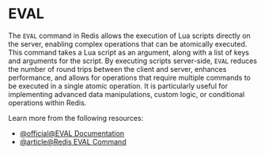 # EVAL

The `EVAL` command in Redis allows the execution of Lua scripts directly on the server, enabling complex operations that can be atomically executed. This command takes a Lua script as an argument, along with a list of keys and arguments for the script. By executing scripts server-side, `EVAL` reduces the number of round trips between the client and server, enhances performance, and allows for operations that require multiple commands to be executed in a single atomic operation. It is particularly useful for implementing advanced data manipulations, custom logic, or conditional operations within Redis.

Learn more from the following resources:

- [@official@EVAL Documentation](https://redis.io/docs/latest/commands/eval/)
- [@article@Redis EVAL Command](https://www.tutorialspoint.com/redis/scripting_eval.htm)